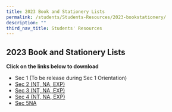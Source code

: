 ```yaml
---
title: 2023 Book and Stationery Lists
permalink: /students/Students-Resources/2023-bookstationery/
description: ""
third_nav_title: Students' Resources
---
```

## 2023 Book and Stationery Lists 

**Click on the links below to download**

*  Sec 1 (To be release during Sec 1 Orientation)
*  [Sec 2 (NT, NA, EXP)](/files/Sec%202%202023%20Booklist.pdf)
*  [Sec 3 (NT, NA, EXP)](/files/Sec%203%202023%20Booklist.pdf)
*  [Sec 4 (NT, NA, EXP)](/files/Sec%204%202023%20Booklist.pdf)
*  [Sec 5NA](/files/Sec%205%20Booklist.pdf)